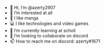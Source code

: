 - 👋 Hi, I’m @azerty2907
- 👀 I’m interested at all
- 🎏 I like manga
- 💻 I like technologies and video games
- 🌱 I’m currently learning at scholl
- 💞️ I’m looking to collaborate on discord
- 📫 How to reach me on discord: azerty#1671

<!---
azerty2907/azerty2907 is a ✨ special ✨ repository because its `README.md` (this file) appears on your GitHub profile.
You can click the Preview link to take a look at your changes.
--->
